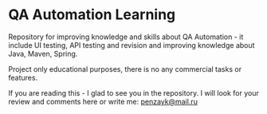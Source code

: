 # QA Automation Learning
Repository for improving knowledge and skills about QA Automation - it include UI testing, API testing and revision and improving knowledge about Java, Maven, Spring.

Project only educational purposes, there is no any commercial tasks or features.

If you are reading this - I glad to see you in the repository. I will look for your review and comments here or write me: penzayk@mail.ru
